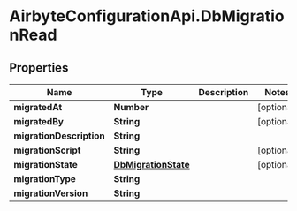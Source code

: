 # AirbyteConfigurationApi.DbMigrationRead

## Properties

Name | Type | Description | Notes
------------ | ------------- | ------------- | -------------
**migratedAt** | **Number** |  | [optional] 
**migratedBy** | **String** |  | [optional] 
**migrationDescription** | **String** |  | 
**migrationScript** | **String** |  | [optional] 
**migrationState** | [**DbMigrationState**](DbMigrationState.md) |  | [optional] 
**migrationType** | **String** |  | 
**migrationVersion** | **String** |  | 


